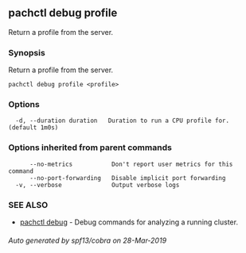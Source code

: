 ## pachctl debug profile

Return a profile from the server.

### Synopsis


Return a profile from the server.

```
pachctl debug profile <profile>
```

### Options

```
  -d, --duration duration   Duration to run a CPU profile for. (default 1m0s)
```

### Options inherited from parent commands

```
      --no-metrics           Don't report user metrics for this command
      --no-port-forwarding   Disable implicit port forwarding
  -v, --verbose              Output verbose logs
```

### SEE ALSO
* [pachctl debug](pachctl_debug.md)	 - Debug commands for analyzing a running cluster.

###### Auto generated by spf13/cobra on 28-Mar-2019
